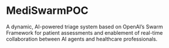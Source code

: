 # MediSwarmPOC
A dynamic, AI-powered triage system based on OpenAI’s Swarm Framework for patient assessments and enablement of real-time collaboration between AI agents and healthcare professionals.

